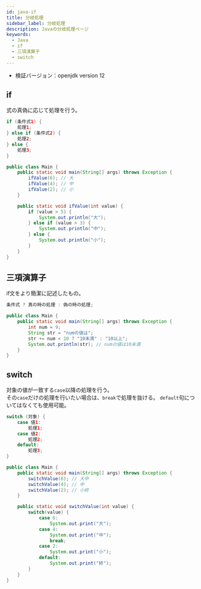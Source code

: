 ```yaml
---
id: java-if
title: 分岐処理
sidebar_label: 分岐処理
description: Javaの分岐処理ページ
keywords:
  - Java
  - if
  - 三項演算子
  - switch
---
```


- 検証バージョン：openjdk version 12

## if
式の真偽に応じて処理を行う。

```java
if (条件式1) {
    処理1;
} else if (条件式2) {
    処理2;
} else {
    処理3;
}
```
```java
public class Main {
    public static void main(String[] args) throws Exception {
        ifValue(6); // 大
        ifValue(4); // 中
        ifValue(2); // 小
    }

    public static void ifValue(int value) {
        if (value > 5) {
            System.out.println("大");
        } else if (value > 3) {
            System.out.println("中");
        } else {
            System.out.println("小");
        }
    }
}
```

## 三項演算子
if文をより簡潔に記述したもの。

```java
条件式 ? 真の時の処理 : 偽の時の処理;
```
```java
public class Main {
    public static void main(String[] args) throws Exception {
        int num = 9;
        String str = "numの値は";
        str += num < 10 ? "10未満" : "10以上";
        System.out.println(str); // numの値は10未満
    }
}
```

## switch
対象の値が一致する`case`以降の処理を行う。  
その`case`だけの処理を行いたい場合は、`break`で処理を抜ける。
`default`句についてはなくても使用可能。

```java
switch (対象) {
    case 値1:
        処理1;
    case 値2:
        処理2;
    default:
        処理3;
}
```
```java
public class Main {
    public static void main(String[] args) throws Exception {
        switchValue(6); // 大中
        switchValue(4); // 中
        switchValue(2); // 小終
    }

    public static void switchValue(int value) {
        switch(value) {
            case 6:
                System.out.print("大");
            case 4:
                System.out.print("中");
                break;
            case 2:
                System.out.print("小");
            default:
                System.out.print("終");
        }
    }
}
```
